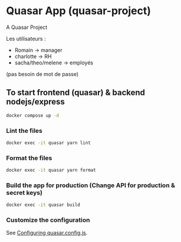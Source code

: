 # Quasar App (quasar-project)

A Quasar Project

Les utilisateurs :
- Romain -> manager
- charlotte -> RH
- sacha/theo/melene -> employés

(pas besoin de mot de passe)

## To start frontend (quasar) & backend nodejs/express
```bash
docker compose up -d
```


### Lint the files
```bash
docker exec -it quasar yarn lint
```


### Format the files
```bash
docker exec -it quasar yarn format
```



### Build the app for production (Change API for production & secret keys)
```bash
docker exec -it quasar build
```

### Customize the configuration
See [Configuring quasar.config.js](https://v2.quasar.dev/quasar-cli-vite/quasar-config-js).
